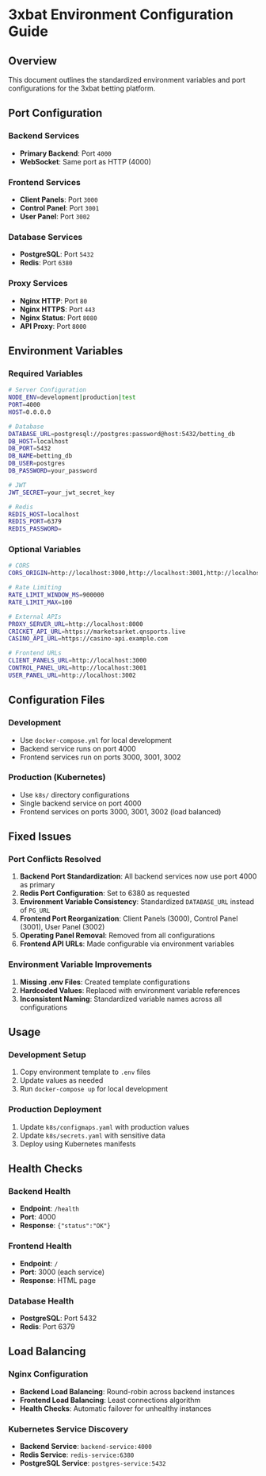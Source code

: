# 3xbat Environment Configuration Guide

## Overview
This document outlines the standardized environment variables and port configurations for the 3xbat betting platform.

## Port Configuration

### Backend Services
- **Primary Backend**: Port `4000`
- **WebSocket**: Same port as HTTP (4000)

### Frontend Services
- **Client Panels**: Port `3000`
- **Control Panel**: Port `3001`
- **User Panel**: Port `3002`

### Database Services
- **PostgreSQL**: Port `5432`
- **Redis**: Port `6380`

### Proxy Services
- **Nginx HTTP**: Port `80`
- **Nginx HTTPS**: Port `443`
- **Nginx Status**: Port `8080`
- **API Proxy**: Port `8000`

## Environment Variables

### Required Variables
```bash
# Server Configuration
NODE_ENV=development|production|test
PORT=4000
HOST=0.0.0.0

# Database
DATABASE_URL=postgresql://postgres:password@host:5432/betting_db
DB_HOST=localhost
DB_PORT=5432
DB_NAME=betting_db
DB_USER=postgres
DB_PASSWORD=your_password

# JWT
JWT_SECRET=your_jwt_secret_key

# Redis
REDIS_HOST=localhost
REDIS_PORT=6379
REDIS_PASSWORD=
```

### Optional Variables
```bash
# CORS
CORS_ORIGIN=http://localhost:3000,http://localhost:3001,http://localhost:3002

# Rate Limiting
RATE_LIMIT_WINDOW_MS=900000
RATE_LIMIT_MAX=100

# External APIs
PROXY_SERVER_URL=http://localhost:8000
CRICKET_API_URL=https://marketsarket.qnsports.live
CASINO_API_URL=https://casino-api.example.com

# Frontend URLs
CLIENT_PANELS_URL=http://localhost:3000
CONTROL_PANEL_URL=http://localhost:3001
USER_PANEL_URL=http://localhost:3002
```

## Configuration Files

### Development
- Use `docker-compose.yml` for local development
- Backend service runs on port 4000
- Frontend services run on ports 3000, 3001, 3002

### Production (Kubernetes)
- Use `k8s/` directory configurations
- Single backend service on port 4000
- Frontend services on ports 3000, 3001, 3002 (load balanced)

## Fixed Issues

### Port Conflicts Resolved
1. **Backend Port Standardization**: All backend services now use port 4000 as primary
2. **Redis Port Configuration**: Set to 6380 as requested
3. **Environment Variable Consistency**: Standardized `DATABASE_URL` instead of `PG_URL`
4. **Frontend Port Reorganization**: Client Panels (3000), Control Panel (3001), User Panel (3002)
5. **Operating Panel Removal**: Removed from all configurations
6. **Frontend API URLs**: Made configurable via environment variables

### Environment Variable Improvements
1. **Missing .env Files**: Created template configurations
2. **Hardcoded Values**: Replaced with environment variable references
3. **Inconsistent Naming**: Standardized variable names across all configurations

## Usage

### Development Setup
1. Copy environment template to `.env` files
2. Update values as needed
3. Run `docker-compose up` for local development

### Production Deployment
1. Update `k8s/configmaps.yaml` with production values
2. Update `k8s/secrets.yaml` with sensitive data
3. Deploy using Kubernetes manifests

## Health Checks

### Backend Health
- **Endpoint**: `/health`
- **Port**: 4000
- **Response**: `{"status":"OK"}`

### Frontend Health
- **Endpoint**: `/`
- **Port**: 3000 (each service)
- **Response**: HTML page

### Database Health
- **PostgreSQL**: Port 5432
- **Redis**: Port 6379

## Load Balancing

### Nginx Configuration
- **Backend Load Balancing**: Round-robin across backend instances
- **Frontend Load Balancing**: Least connections algorithm
- **Health Checks**: Automatic failover for unhealthy instances

### Kubernetes Service Discovery
- **Backend Service**: `backend-service:4000`
- **Redis Service**: `redis-service:6380`
- **PostgreSQL Service**: `postgres-service:5432`
